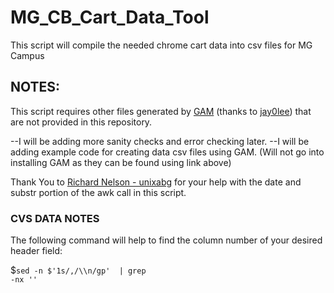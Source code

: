 # MG_CB_Cart_Data_Tool
This script will compile the needed chrome cart data into csv files for MG Campus

<h2><b>NOTES: </b></h2>This script requires other files generated by <a href="https://github.com/jay0lee/GAM">GAM</a> (thanks to <a href="https://github.com/jay0lee">jay0lee</a>) that are not provided in this repository.

--I will be adding more sanity checks and error checking later.
--I will be adding example code for creating data csv files using GAM. (Will not go into installing GAM as they can be found using link above)

Thank You to <a href="https://github.com/unixabg"/>Richard Nelson - unixabg</a> for your help with the date and substr portion of the awk call in this script.

<h3>CVS DATA NOTES</h3>
The following command will help to find the column number of your desired header field:

$<code>sed -n $'1s/,/\\\n/gp' <FILENAME OF CSV FILE TO SEARCH> | grep -nx '<WANTED FIELD>'</code>
